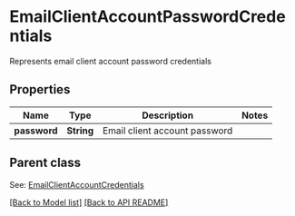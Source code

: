 
# EmailClientAccountPasswordCredentials

Represents email client account password credentials             

## Properties
Name | Type | Description | Notes
------------ | ------------- | ------------- | -------------
**password** | **String** | Email client account password              | 

## Parent class

See: [EmailClientAccountCredentials](EmailClientAccountCredentials.md)



[[Back to Model list]](Models.md) [[Back to API README]](README.md)

